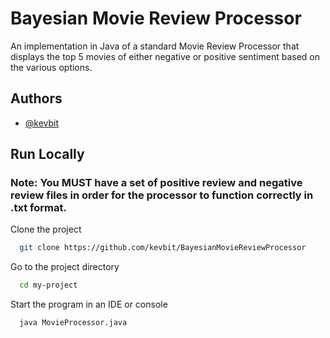 
# Bayesian Movie Review Processor


An implementation in Java of a standard Movie Review Processor that displays the top 5 movies of either negative or positive sentiment based on the various options. 




## Authors

- [@kevbit](https://www.github.com/kevbit)


## Run Locally

### Note: You MUST have a set of positive review and negative review files in order for the processor to function correctly in .txt format.

Clone the project

```bash
  git clone https://github.com/kevbit/BayesianMovieReviewProcessor
```

Go to the project directory

```bash
  cd my-project
```

Start the program in an IDE or console

```bash
  java MovieProcessor.java
```

